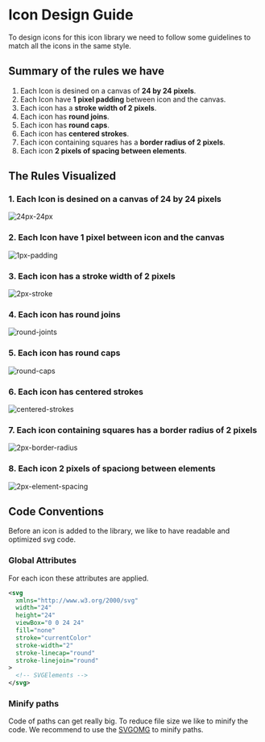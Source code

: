 # Icon Design Guide

To design icons for this icon library we need to follow some guidelines to match all the icons in the same style.

## Summary of the rules we have

1. Each Icon is desined on a canvas of **24 by 24 pixels**.
2. Each Icon have **1 pixel padding** between icon and the canvas.
3. Each icon has a **stroke width of 2 pixels**.
4. Each icon has **round joins**.
5. Each icon has **round caps**.
6. Each icon has **centered strokes**.
7. Each icon containing squares has a **border radius of 2 pixels**.
8. Each icon **2 pixels of spacing between elements**.

## The Rules Visualized

### 1. **Each Icon is desined on a canvas of 24 by 24 pixels**

![24px-24px](images/24px-24px.png)

### 2. **Each Icon have 1 pixel between icon and the canvas**

![1px-padding](images/1px-padding.png)

### 3. **Each icon has a stroke width of 2 pixels**

![2px-stroke](images/2px-stroke.png)

### 4. **Each icon has round joins**

![round-joints](images/round-joints.png)

### 5. **Each icon has round caps**

![round-caps](images/round-caps.png)

### 6. **Each icon has centered strokes**

![centered-strokes](images/centered-strokes.png)

### 7. **Each icon containing squares has a border radius of 2 pixels**

![2px-border-radius](images/2px-border-radius.png)

### 8. **Each icon 2 pixels of spaciong between elements**

![2px-element-spacing](images/2px-element-spacing.png)

## Code Conventions

Before an icon is added to the library, we like to have readable and optimized svg code.

### Global Attributes

For each icon these attributes are applied.

```xml
<svg
  xmlns="http://www.w3.org/2000/svg"
  width="24"
  height="24"
  viewBox="0 0 24 24"
  fill="none"
  stroke="currentColor"
  stroke-width="2"
  stroke-linecap="round"
  stroke-linejoin="round"
>
  <!-- SVGElements -->
</svg>
```

### Minify paths

Code of paths can get really big.
To reduce file size we like to minify the code.
We recommend to use the [SVGOMG](https://jakearchibald.github.io/svgomg/) to minify paths.
